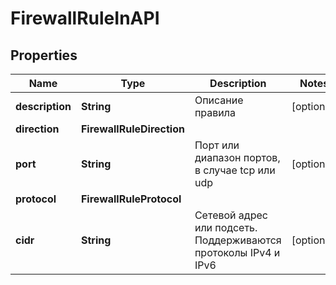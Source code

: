 

# FirewallRuleInAPI


## Properties

| Name | Type | Description | Notes |
|------------ | ------------- | ------------- | -------------|
|**description** | **String** | Описание правила |  [optional] |
|**direction** | **FirewallRuleDirection** |  |  |
|**port** | **String** | Порт или диапазон портов, в случае tcp или udp |  [optional] |
|**protocol** | **FirewallRuleProtocol** |  |  |
|**cidr** | **String** | Сетевой адрес или подсеть. Поддерживаются протоколы IPv4  и IPv6 |  [optional] |



